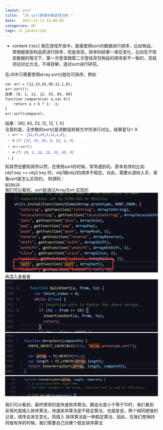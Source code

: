 ```yaml
---
layout: post
title:  "JS sort原理与稳定性分析 "
date:   2017-11-11 14:06:05
categories: H5
tags: Js javascript 
---
```


* content
{:toc}
我在游戏开发中，直接使用sort对数据进行排序，比如物品，常根据类型和品质进行排序，但是发现，排序的结果一直在变化，比如在不改变数据的情况下，第一次登录跟第二次登陆背包物品的顺序是不一致的，百般测试对比方法，不得其解，遂对sort进行研究。




在JS中只需要使用array.sort()就也可排序，例如
```
var arr = [12,33,65,90,12,1,0];
arr.sort();
结果：[0, 1, 12, 12, 33, 65, 90]
function compare(var a,var b){
    return a < b ? 1: -1;
}
arr.sort(compare);
```
结果：[90, 65, 33, 12, 12, 1, 0]  
注意的是，无参数的sort()是讲数组转换为字符进行对比，结果是12< 9
![](images/js-sort/5.png)  
知其然也要知其所以然，在使用sort的时候，常常遇到坑，原本有序的比如obj1.key == obj2.key 时，obj1跟obj2的顺序不稳定。对此，需要从源码入手，查看sort是怎么实现的。
附源码：  
 [array.js](images/js-sort/array.js)    
我们可以看到，sort是通过ArraySort 实现的  
![](images/js-sort/1.png)    
再深入查看看  
 ![](images/js-sort/2.png)    
 ![](images/js-sort/3.png)   
 ![](images/js-sort/4.png)   

 我们可以看到，最终使用的是快速排序算法，数组长度小于等于10时，我们看到采用的是插入排序算法，快速排序算法是不稳定算法，也就是说，两个相同键值的记录，顺序会发生变化，而插入
排序算法是一种稳定算法，因此，在我们想保持同值有序的时候，我们需要自己创建个稳定排序算法

 

 